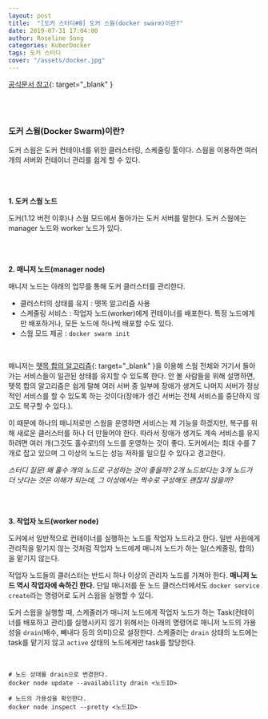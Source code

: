```yaml
---
layout: post
title:  "[도커 스터디#8] 도커 스웜(docker swarm)이란?"
date: 2019-07-31 17:04:00
author: Roseline Song
categories: KuberDocker
tags: 도커 스터디
cover: "/assets/docker.jpg"
---
```


[공식문서 참고](https://docs.docker.com/v17.09/engine/swarm/){: target="_blank" }

<br>
<br>

### 도커 스웜(Docker Swarm)이란?

도커 스웜은 도커 컨테이너를 위한 클러스터링, 스케줄링 툴이다. 스웜을 이용하면 여러 개의 서버와 컨테이너 관리를 쉽게 할 수 있다. 

<br>
<br>

**1. 도커 스웜 노드**

도커(1.12 버전 이후)나 스웜 모드에서 돌아가는 도커 서버를 말한다. 도커 스웜에는 manager 노드와 worker 노드가 있다. 

<br>
<br>

**2. 매니저 노드(manager node)**

매니저 노드는 아래의 업무를 통해 도커 클러스터를 관리한다.  

- 클러스터의 상태를 유지 : 뗏목 알고리즘 사용
- 스케줄링 서비스 : 작업자 노드(worker)에게 컨테이너를 배포한다. 특정 노드에게만 배포하거나, 모든 노드에 하나씩 배포할 수도 있다. 
- 스웜 모드 제공 : `docker swarm init`

<br>

매니저는 [뗏목 합의 알고리즘](https://roseline124.github.io/kuberdocker/2019/07/31/docker-study09.html){: target="_blank" }을 이용해 스웜 전체와 거기서 돌아가는 서비스들이 일관된 상태를 유지할 수 있도록 한다. 안 볼 사람들을 위해 설명하면, 뗏목 합의 알고리즘은 쉽게 말해 여러 서버 중 일부에 장애가 생겨도 나머지 서버가 정상적인 서비스를 할 수 있도록 하는 것이다(장애가 생긴 서버는 전체 서비스를 중단하지 않고도 복구할 수 있다.).  

이 때문에 하나의 매니저로만 스웜을 운영하면 서비스는 제 기능을 하겠지만, 복구를 위해 새로운 클러스터를 하나 더 만들어야 한다. 따라서 장애가 생겨도 계속 서비스를 유지하려면 여러 개(그것도 홀수로!)의 노드를 운영하는 것이 좋다. 도커에서는 최대 수를 7개로 잡고 있으며 그 이상의 노드는 성능 저하를 일으킬 수 있다고 경고한다.  

*스터디 질문! 왜 홀수 개의 노드로 구성하는 것이 좋을까? 2개 노드보다는 3개 노드가 더 낫다는 것은 이해가 되는데, 그 이상에서는 짝수로 구성해도 괜찮지 않을까?*

<br>
<br>

**3. 작업자 노드(worker node)**

도커에서 일반적으로 컨테이너를 실행하는 노드를 작업자 노드라고 한다. 일반 사원에게 관리직을 맡기지 않는 것처럼 작업자 노드에게 매니저 노드가 하는 일(스케줄링, 합의)을 맡기지 않는다. 

작업자 노드들의 클러스터는 반드시 하나 이상의 관리자 노드를 가져야 한다. **매니저 노드 역시 작업자에 속하긴 한다.** 단일 매니저를 둔 노드 클러스터에서도 `docker service create`라는 명령어로 도커 스웜을 실행할 수 있다. 

도커 스웜을 실행할 때, 스케줄러가 매니저 노드에게 작업자 노드가 하는 Task(컨테이너를 배포하고 관리)를 실행시키지 않기 위해서는 아래의 명령어로 매니저 노드의 가용성을 `drain`(배수, 빼내다 등의 의미)으로 설정한다. 스케줄러는 `drain` 상태의 노드에는 task를 맡기지 않고 `active` 상태의 노드에게만 task를 할당한다. 

<br>

```shell
# 노드 상태를 drain으로 변경한다.
docker node update --availability drain <노드ID>

# 노드의 가용성을 확인한다.
docker node inspect --pretty <노드ID>
```

<br>
<br>
